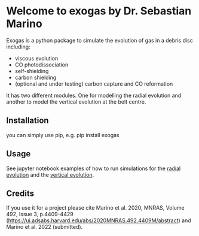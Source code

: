 # Welcome to exogas by Dr. Sebastian Marino

Exogas is a python package to simulate the evolution of gas in a debris disc including:

- viscous evolution
- CO photodissociation
- self-shielding
- carbon shielding
- (optional and under testing) carbon capture and CO reformation

It has two different modules. One for modelling the radial evolution
and another to model the vertical evolution at the belt centre.

## Installation

you can simply use pip, e.g. pip install exogas

## Usage

See jupyter notebook examples of how to run simulations for the [radial evolution](https://github.com/SebaMarino/exogas/blob/main/docs/examples/Example_radial_evolution.ipynb) and the [vertical evolution](https://github.com/SebaMarino/exogas/blob/main/docs/examples/Example_vertical_evolution.ipynb).

## Credits

If you use it for a project please cite Marino et al. 2020, MNRAS, Volume 492, Issue 3, p.4409-4429 (https://ui.adsabs.harvard.edu/abs/2020MNRAS.492.4409M/abstract) and Marino et al. 2022 (submitted).